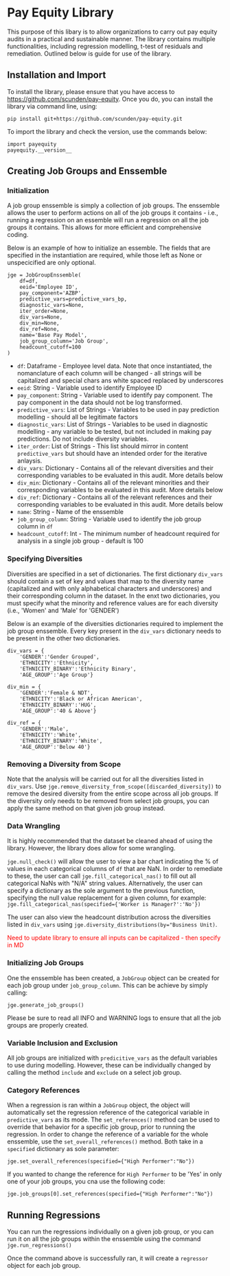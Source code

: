 # Pay Equity Library

This purpose of this libary is to allow organizations to carry out pay equity audits in a practical and sustainable manner. The library contains multiple functionalities, including regression modelling, t-test of residuals and remediation. Outlined below is guide for use of the library.

## Installation and Import

To install the library, please ensure that you have access to https://github.com/scunden/pay-equity. Once you do, you can install the library via command line, using:

```
pip install git+https://github.com/scunden/pay-equity.git
```

To import the library and check the version, use the commands below:
```
import payequity
payequity.__version__
```

## Creating Job Groups and Enssemble

### Initialization

A job group enssemble is simply a collection of job groups. The enssemble allows the user to perform actions on all of the job groups it contains - i.e., running a regression on an essemble will run a regression on all the job groups it contains. This allows for more efficient and comprehensive coding.

Below is an example of how to initialize an essemble. The fields that are specified in the instantiation are required, while those left as None or unspecicified are only optional.

```
jge = JobGroupEnssemble(
    df=df, 
    eeid='Employee ID',
    pay_component='AZBP', 
    predictive_vars=predictive_vars_bp, 
    diagnostic_vars=None, 
    iter_order=None,
    div_vars=None, 
    div_min=None, 
    div_ref=None,
    name='Base Pay Model',
    job_group_column='Job Group',
    headcount_cutoff=100
)
```
* `df`: Dataframe  -  Employee level data. Note that once instantiated, the nomanclature of each column will be changed - all strings will be capitalized and special chars ans white spaced replaced by underscores
* `eeid`: String - Variable used to identify Employee ID
* `pay_component`: String - Variable used to identify pay component. The pay component in the data should not be log transformed.
* `predictive_vars`: List of Strings - Variables to be used in pay prediction modelling - should all be legitimate factors
* `diagnostic_vars`: List of Strings - Variables to be used in diagnostic modelling - any variable to be tested, but not included in making pay predictions. Do not include diversity variables.
* `iter_order`: List of Strings - This list should mirror in content `predictive_vars` but should have an intended order for the iterative anlaysis.
* `div_vars`: Dictionary - Contains all of the relevant diversities and their corresponding variables to be evaluated in this audit. More details below
* `div_min`: Dictionary - Contains all of the relevant minorities and their corresponding variables to be evaluated in this audit. More details below
* `div_ref`: Dictionary - Contains all of the relevant references and their corresponding variables to be evaluated in this audit. More details below
* `name`: String - Name of the enssemble
* `job_group_column`: String - Variable used to identify the job group column in `df`
* `headcount_cutoff`: Int - The minimum number of headcount required for analysis in a single job group - default is 100

### Specifying Diversities

Diversities are specified in a set of dictionaries. The first dictionary `div_vars` should contain a set of key and values that map to the diversity name (capitalized and with only alphabetical characters and underscores) and their corresponding column in the dataset. In the enxt two dictionaries, you must specify what the minority and reference values are for each diversity (i.e., 'Women' and 'Male' for 'GENDER')

Below is an example of the diversities dictionaries required to implement the job group enssemble. Every key present in the `div_vars` dictionary needs to be present in the other two dictionaries.  

```
div_vars = {
    'GENDER':'Gender Grouped',
    'ETHNICITY':'Ethnicity',
    'ETHNICITY_BINARY':'Ethnicity Binary',
    'AGE_GROUP':'Age Group'}

div_min = {
    'GENDER':'Female & NDT',
    'ETHNICITY':'Black or African American',
    'ETHNICITY_BINARY':'HUG',
    'AGE_GROUP':'40 & Above'}

div_ref = {
    'GENDER':'Male',
    'ETHNICITY':'White',
    'ETHNICITY_BINARY':'White',
    'AGE_GROUP':'Below 40'}
```

### Removing a Diversity from Scope

Note that the analysis will be carried out for all the diversities listed in `div_vars`. Use `jge.remove_diversity_from_scope([discarded_diversity])` to remove the desired diversity from the entire scope across all job groups. If the diversity only needs to be removed from select job groups, you can apply the same method on that given job group instead.

### Data Wrangling

It is highly recommended that the dataset be cleaned ahead of using the library. However, the library does allow for some wrangling.

`jge.null_check()` will allow the user to view a bar chart indicating the % of values in each categorical columns of `df` that are NaN. In order to remediate to these, the user can call `jge.fill_categorical_nas()` to fill out all categorical NaNs with "N/A" string values. Alternatively, the user can specify a dictionary as the sole argument to the previous function, specifying the null value replacement for a given column, for example: `jge.fill_categorical_nas(specified={'Worker is Manager?':'No'})`

The user can also view the headcount distribution across the diversities listed in `div_vars` using `jge.diversity_distributions(by="Business Unit)`.

<font color='red'>Need to update library to ensure all inputs can be capitalized - then specify in MD</font>

### Initializing Job Groups

One the enssemble has been created, a `JobGroup` object can be created for each job group under `job_group_column`. This can be achieve by simply calling:
```
jge.generate_job_groups()
```

Please be sure to read all INFO and WARNING logs to ensure that all the job groups are properly created.


### Variable Inclusion and Exclusion

All job groups are initialized with `predicitive_vars` as the default variables to use during modelling. However, these can be individually changed by calling the method `include` and `exclude` on a select job group. 

### Category References

When a regression is ran within a `JobGroup` object, the object will automatically set the regression reference of the categorical variable in `predictive_vars` as its mode. The `set_references()` method can be used to override that behavior for a specific job group, prior to running the regression. In order to change the reference of a variable for the whole enssemble, use the `set_overall_references()` method. Both take in a `specified` dictionary as sole parameter:

```
jge.set_overall_references(specified={"High Performer":"No"})
```

If you wanted to change the reference for `High Performer` to be 'Yes' in only one of your job groups, you cna use the following code:

```
jge.job_groups[0].set_references(specified={"High Performer":"No"})
```

## Running Regressions

You can run the regressions individually on a given job group, or you can run it on all the job groups within the enssemble using the command `jge.run_regressions()`

Once the command above is successfully ran, it will create a `regressor` object for each job group.
